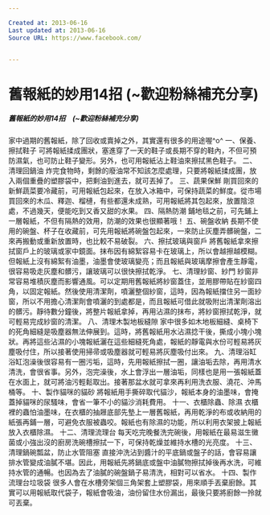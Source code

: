 ```yaml
---

Created at: 2013-06-16
Last updated at: 2013-06-16
Source URL: https://www.facebook.com/


---
```


# 舊報紙的妙用14招 (~歡迎粉絲補充分享)


##### 舊報紙的妙用14招　(~歡迎粉絲補充分享)
家中過期的舊報紙，除了回收或賣掉之外，其實還有很多的用途喔^o^
一、保養、擦拭鞋子
可將報紙揉成團狀，塞進穿了一天的鞋子或長期不穿的鞋內，不但可預防濕氣，也可防止鞋子變形。另外，也可用報紙沾上鞋油來擦拭黑色鞋子。
二、清理回鍋油
炸完食物時，剩餘的廢油常不知該怎麼處理，只要將報紙揉成團，放入兩個重疊的塑膠袋中，把剩油到進去，就可丟掉了。
三、蔬果保鮮
剛買回來的新鮮蔬菜要冷藏前，可用報紙包起來，在放入冰箱中，可保持蔬菜的鮮度。從市場買回來的木瓜、釋迦、榴槤，有些都還未成熟，可用報紙將其包起來，放置陰涼處，不過幾天，便能吃到又香又甜的水果。
四、隔熱防潮
鋪地毯之前，可先鋪上一層報紙，不但有隔熱的效用，防潮的效果也很顯著哦！
五、碗盤收納
長期不使用的碗盤、杯子在收藏前，可先用報紙將碗盤包起來，一來防止灰塵弄髒碗盤，二來再搬動或重新放置時，也比較不易破裂。
六、擦拭玻璃與窗戶
將舊報紙拿來擦拭窗戶上的玻璃或家中鏡面。抹布因有綿絮容易卡在玻璃上，所以會越擦越模糊。但報紙上沒有綿絮有油墨，油墨會使玻璃變亮；而且報紙與玻璃摩擦會產生靜電，很容易吸走灰塵和髒污，讓玻璃可以很快擦拭乾淨。
七、清理紗窗、紗門
紗窗非常容易堆積灰塵而影響通風。可以定期用舊報紙將紗窗蓋住，並用膠帶貼在紗窗四角，以固定報紙。然後使用清潔劑，噴灑整個紗窗，這時，因為報紙擋住另一面紗窗，所以不用擔心清潔劑會噴灑的到處都是，而且報紙可借此就吸附出清潔劑溶出的髒污。靜待數分鐘後，將整片報紙拿掉，再用沾濕的抹布，將紗窗擦拭乾淨，就可輕易完成紗窗的清潔。
八、清理木製地板縫隙
家中很多如木地板細縫、桌椅下的死角細縫是吸塵器無法伸展到。這時，將舊報紙用水沾濕捻干後，撕成小塊小塊狀。再將這些沾濕的小塊報紙灑在這些細縫死角處，報紙的靜電與水份可輕易將灰塵吸付住，所以接著使用掃帚或吸塵器就可輕易將灰塵吸付出來。
九、清理浴缸
浴缸泡澡後很容易有一圈污垢，這時，先用報紙擦拭一圈，讓油垢去除，再用清水清洗，會很省事。另外，泡完澡後，水上會浮出一層油垢，同樣也是用一張報紙蓋在水面上，就可將油污輕鬆取出。接著那盆水就可拿來再利用洗衣服、澆花、沖馬桶等。
十、製作貓咪的貓砂
將報紙用手撕碎取代貓沙，報紙本身的油墨味，會掩蓋掉貓咪的尿騷味，會省一筆不小的貓沙消耗費用。
十一、衣櫃除蟲、除濕
衣櫃裡的蟲怕油墨味，在衣櫃的抽屜底部先墊上一層舊報紙，再用乾淨的布或收納用的紙張再鋪一層，可避免衣服被蟲咬。報紙也有除濕的功能，所以利用衣架披上報紙放入衣櫃除濕。
十二、清理流理台
每天吃完晚餐洗完碗後，用報紙在最易滋生黴菌或小強出沒的廚房洗碗槽擦拭一下，可保持乾燥並維持水槽的光亮度。
十三、清理鍋碗瓢盆，防止水管阻塞
直接沖洗沾到醬汁的平底鍋或盤子的話，會容易讓排水管變成油膩不堪。因此，用報紙先將鍋底或盤中油膩物擦拭掉後再水洗，可維持水管的通暢。也因為去了油膩的碗盤鍋子易清洗，相對可以省水。
十四、製作流理台垃圾袋
很多人會在水槽旁架個三角架套上塑膠袋，用來順手丟棄廚餘。其實可以用報紙取代袋子，報紙會吸油，油份留住水份漏出，最後只要將廚餘一拎就可丟棄。

